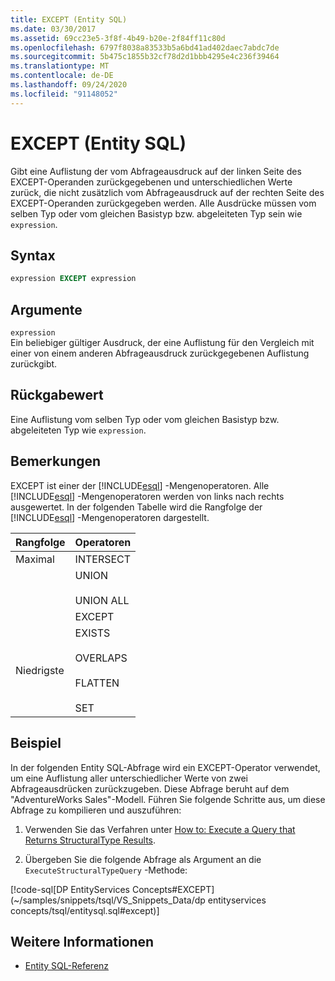 ```yaml
---
title: EXCEPT (Entity SQL)
ms.date: 03/30/2017
ms.assetid: 69cc23e5-3f8f-4b49-b20e-2f84ff11c80d
ms.openlocfilehash: 6797f8038a83533b5a6bd41ad402daec7abdc7de
ms.sourcegitcommit: 5b475c1855b32cf78d2d1bbb4295e4c236f39464
ms.translationtype: MT
ms.contentlocale: de-DE
ms.lasthandoff: 09/24/2020
ms.locfileid: "91148052"
---
```

# <a name="except-entity-sql"></a>EXCEPT (Entity SQL)

Gibt eine Auflistung der vom Abfrageausdruck auf der linken Seite des EXCEPT-Operanden zurückgegebenen und unterschiedlichen Werte zurück, die nicht zusätzlich vom Abfrageausdruck auf der rechten Seite des EXCEPT-Operanden zurückgegeben werden. Alle Ausdrücke müssen vom selben Typ oder vom gleichen Basistyp bzw. abgeleiteten Typ sein wie `expression`.  
  
## <a name="syntax"></a>Syntax  
  
```sql  
expression EXCEPT expression  
```  
  
## <a name="arguments"></a>Argumente  

 `expression`  
 Ein beliebiger gültiger Ausdruck, der eine Auflistung für den Vergleich mit einer von einem anderen Abfrageausdruck zurückgegebenen Auflistung zurückgibt.  
  
## <a name="return-value"></a>Rückgabewert  

 Eine Auflistung vom selben Typ oder vom gleichen Basistyp bzw. abgeleiteten Typ wie `expression`.  
  
## <a name="remarks"></a>Bemerkungen  

 EXCEPT ist einer der [!INCLUDE[esql](../../../../../../includes/esql-md.md)] -Mengenoperatoren. Alle [!INCLUDE[esql](../../../../../../includes/esql-md.md)] -Mengenoperatoren werden von links nach rechts ausgewertet. In der folgenden Tabelle wird die Rangfolge der [!INCLUDE[esql](../../../../../../includes/esql-md.md)] -Mengenoperatoren dargestellt.  
  
|Rangfolge|Operatoren|  
|----------------|---------------|  
|Maximal|INTERSECT|  
||UNION<br /><br /> UNION ALL|  
||EXCEPT|  
|Niedrigste|EXISTS<br /><br /> OVERLAPS<br /><br /> FLATTEN<br /><br /> SET|  
  
## <a name="example"></a>Beispiel  

 In der folgenden Entity SQL-Abfrage wird ein EXCEPT-Operator verwendet, um eine Auflistung aller unterschiedlicher Werte von zwei Abfrageausdrücken zurückzugeben. Diese Abfrage beruht auf dem "AdventureWorks Sales"-Modell. Führen Sie folgende Schritte aus, um diese Abfrage zu kompilieren und auszuführen:  
  
1. Verwenden Sie das Verfahren unter [How to: Execute a Query that Returns StructuralType Results](../how-to-execute-a-query-that-returns-structuraltype-results.md).  
  
2. Übergeben Sie die folgende Abfrage als Argument an die `ExecuteStructuralTypeQuery` -Methode:  
  
 [!code-sql[DP EntityServices Concepts#EXCEPT](~/samples/snippets/tsql/VS_Snippets_Data/dp entityservices concepts/tsql/entitysql.sql#except)]  
  
## <a name="see-also"></a>Weitere Informationen

- [Entity SQL-Referenz](entity-sql-reference.md)
